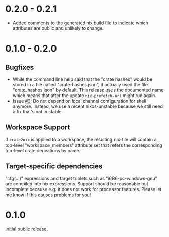 # 0.2.0 - 0.2.1

* Added comments to the generated nix build file to indicate which attributes are public and unlikely to change.

# 0.1.0 - 0.2.0

## Bugfixes

* While the command line help said that the "crate hashes" would be stored in a file called "crate-hashes.json", it
  actually used the file "crate_hashes.json" by default. This release uses the documented name which means that
  after the update `nix-prefetch-url` might run again.
* Issue [#3](https://github.com/kolloch/crate2nix/issues/3): Do not depend on local channel configuration for shell
  anymore. Instead, we use a recent nixos-unstable because we still need a fix that's not in stable.

## Workspace Support

If `crate2nix` is applied to a workspace, the resulting nix-file will contain a top-level "workspace_members" attribute 
set that refers the corresponding top-level crate derivations by name.

## Target-specific dependencies

"cfg(...)" expressions and target triplets such as "i686-pc-windows-gnu" are compiled into nix expressions. Support
should be reasonable but incomplete because e.g. it does not work for processor features. Please let me know if this 
causes problems for you! 

# 0.1.0

Initial public release.
